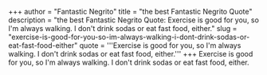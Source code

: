 +++
author = "Fantastic Negrito"
title = "the best Fantastic Negrito Quote"
description = "the best Fantastic Negrito Quote: Exercise is good for you, so I'm always walking. I don't drink sodas or eat fast food, either."
slug = "exercise-is-good-for-you-so-im-always-walking-i-dont-drink-sodas-or-eat-fast-food-either"
quote = '''Exercise is good for you, so I'm always walking. I don't drink sodas or eat fast food, either.'''
+++
Exercise is good for you, so I'm always walking. I don't drink sodas or eat fast food, either.
